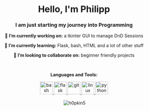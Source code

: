 <h1 align="center">Hello, I'm Philipp</h1>
<h3 align="center">I am just starting my journey into Programming</h3>
<div align="center">
   
   🔭 **I’m currently working on:** a tkinter GUI to manage DnD Sessions

   🌱 **I’m currently learning:** Flask, bash, HTML and a lot of other stuff

   👯 **I’m looking to collaborate on:** beginner friendly projects
   
   
   <br>



**Languages and Tools:** <p align="center"> <a href="https://www.gnu.org/software/bash/" target="_blank"> <img src="https://www.vectorlogo.zone/logos/gnu_bash/gnu_bash-icon.svg" alt="bash" width="40" height="40"/> </a> <a href="https://flask.palletsprojects.com/" target="_blank"> <img src="https://www.vectorlogo.zone/logos/pocoo_flask/pocoo_flask-icon.svg" alt="flask" width="40" height="40"/> </a> <a href="https://git-scm.com/" target="_blank"> <img src="https://www.vectorlogo.zone/logos/git-scm/git-scm-icon.svg" alt="git" width="40" height="40"/> </a> <a href="https://www.linux.org/" target="_blank"> <img src="https://devicons.github.io/devicon/devicon.git/icons/linux/linux-original.svg" alt="linux" width="40" height="40"/> </a> <a href="https://www.python.org" target="_blank"> <img src="https://devicons.github.io/devicon/devicon.git/icons/python/python-original.svg" alt="python" width="40" height="40"/> </a> </p>

<p>&nbsp;<img align="center" src="https://github-readme-stats.vercel.app/api?username=h0pkin5&show_icons=true&locale=en" alt="h0pkin5" /></p>
</div>
